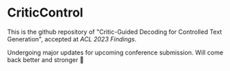 # CriticControl

This is the github repository of "Critic-Guided Decoding for Controlled Text Generation", accepted at *ACL 2023 Findings*.

Undergoing major updates for upcoming conference submission. Will come back better and stronger 🤟
